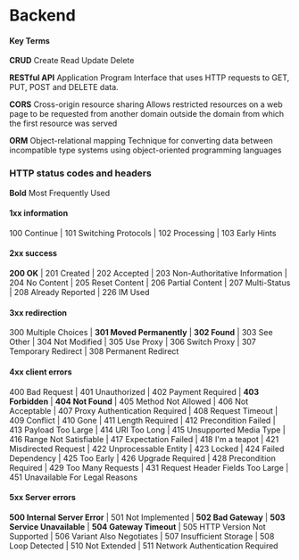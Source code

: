 # Backend

#### Key Terms

**CRUD** Create Read Update Delete

**RESTful API** Application Program Interface that uses HTTP requests to GET, PUT, POST and DELETE data.

**CORS** Cross-origin resource sharing
Allows restricted resources on a web page to be requested from another domain outside the domain from which the first resource was served

**ORM** Object-relational mapping
Technique for converting data between incompatible type systems using object-oriented programming languages

### HTTP status codes and headers

**Bold** Most Frequently Used

#### 1xx information

100 Continue
| 101 Switching Protocols
| 102 Processing
| 103 Early Hints

#### 2xx success

**200 OK**
| 201 Created
| 202 Accepted
| 203 Non-Authoritative Information
| 204 No Content
| 205 Reset Content
| 206 Partial Content
| 207 Multi-Status
| 208 Already Reported
| 226 IM Used

#### 3xx redirection

300 Multiple Choices
| **301 Moved Permanently**
| **302 Found**
| 303 See Other
| 304 Not Modified
| 305 Use Proxy
| 306 Switch Proxy
| 307 Temporary Redirect
| 308 Permanent Redirect

#### 4xx client errors

400 Bad Request
| 401 Unauthorized
| 402 Payment Required
| **403 Forbidden**
| **404 Not Found**
| 405 Method Not Allowed
| 406 Not Acceptable
| 407 Proxy Authentication Required
| 408 Request Timeout
| 409 Conflict
| 410 Gone
| 411 Length Required
| 412 Precondition Failed
| 413 Payload Too Large
| 414 URI Too Long
| 415 Unsupported Media Type
| 416 Range Not Satisfiable
| 417 Expectation Failed
| 418 I'm a teapot
| 421 Misdirected Request
| 422 Unprocessable Entity
| 423 Locked
| 424 Failed Dependency
| 425 Too Early
| 426 Upgrade Required
| 428 Precondition Required
| 429 Too Many Requests
| 431 Request Header Fields Too Large
| 451 Unavailable For Legal Reasons

#### 5xx Server errors

**500 Internal Server Error**
| 501 Not Implemented
| **502 Bad Gateway**
| **503 Service Unavailable**
| **504 Gateway Timeout**
| 505 HTTP Version Not Supported
| 506 Variant Also Negotiates
| 507 Insufficient Storage
| 508 Loop Detected
| 510 Not Extended
| 511 Network Authentication Required
